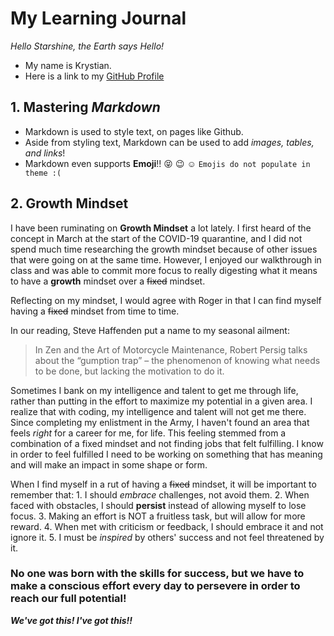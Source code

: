 # __My Learning Journal__

*Hello Starshine, the Earth says Hello!* 
  * My name is Krystian. 
  * Here is a link to my [GitHub Profile](https://github.com/KrystianFH)

## 1. Mastering *Markdown* 
  - Markdown is used to style text, on pages like Github.
  - Aside from styling text, Markdown can be used to add *images, tables, and links*!
  - Markdown even supports __Emoji__!! :stuck_out_tongue_closed_eyes: :wink: :relaxed: 
 `Emojis do not populate in theme :(`

## 2. Growth Mindset

I have been ruminating on __Growth Mindset__ a lot lately. I first heard of the concept in March at the start of the COVID-19 quarantine, and I did not spend much time researching the growth mindset because of other issues that were going on at the same time. However, I enjoyed our walkthrough in class and was able to commit more focus to really digesting what it means to have a __growth__ mindset over a ~~fixed~~ mindset.

Reflecting on my mindset, I would agree with Roger in that I can find myself having a ~~fixed~~ mindset from time to time. 

In our reading, Steve Haffenden put a name to my seasonal ailment:
  >In Zen and the Art of Motorcycle Maintenance, Robert Persig talks about the “gumption trap” – the phenomenon of knowing what needs to be done, but lacking the motivation to do it. 

Sometimes I bank on my intelligence and talent to get me through life, rather than putting in the effort to maximize my potential in a given area. I realize that with coding, my intelligence and talent will not get me there. Since completing my enlistment in the Army, I haven't found an area that feels _right_ for a career for me, for life. This feeling stemmed from a combination of a fixed mindset and not finding jobs that felt fulfilling. I know in order to feel fulfilled I need to be working on something that has meaning and will make an impact in some shape or form. 

When I find myself in a rut of having a ~~fixed~~ mindset, it will be important to remember that:
    1. I should *embrace* challenges, not avoid them.
    2. When faced with obstacles, I should __persist__ instead of allowing myself to lose focus.
    3. Making an effort is NOT a fruitless task, but will allow for more reward.
    4. When met with criticism or feedback, I should embrace it and not ignore it.
    5. I must be _inspired_ by others' success and not feel threatened by it. 

### No one was born with the skills for success, but we have to make a conscious effort every day to persevere in order to reach our full potential! 

__*We've got this! I've got this!!*__ 

